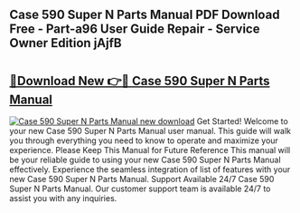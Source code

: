 ## Case 590 Super N Parts Manual PDF Download Free - Part-a96 User Guide Repair - Service Owner Edition jAjfB

# <h2><a href="http://bc47757.oget.top/?id=Case+590+Super+N+Parts+Manual">🔗Download New 👉🔴 Case 590 Super N Parts Manual</a></h2>

[![Case 590 Super N Parts Manual new download](https://i.imgur.com/5g1atiW.png)](http://bc47757.oget.top/?id=Case+590+Super+N+Parts+Manual)
Get Started! Welcome to your new Case 590 Super N Parts Manual user manual. This guide will walk you through everything you need to know to operate and maximize your experience. Please Keep This Manual for Future Reference This manual will be your reliable guide to using your new Case 590 Super N Parts Manual effectively. Experience the seamless integration of list of features with your new Case 590 Super N Parts Manual. Support Available 24/7 Case 590 Super N Parts Manual. Our customer support team is available 24/7 to assist you with any inquiries.
